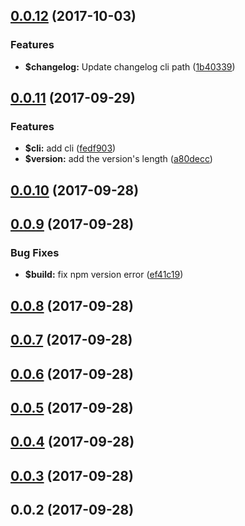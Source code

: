 <a name="0.0.12"></a>
## [0.0.12](https://github.com/ulivz/release-inquirer/compare/v0.0.11...v0.0.12) (2017-10-03)


### Features

* **$changelog:** Update changelog cli path ([1b40339](https://github.com/ulivz/release-inquirer/commit/1b40339))



<a name="0.0.11"></a>
## [0.0.11](https://github.com/ulivz/release-inquirer/compare/v0.0.10...v0.0.11) (2017-09-29)


### Features

* **$cli:** add cli ([fedf903](https://github.com/ulivz/release-inquirer/commit/fedf903))
* **$version:** add the version's length ([a80decc](https://github.com/ulivz/release-inquirer/commit/a80decc))



<a name="0.0.10"></a>
## [0.0.10](https://github.com/ulivz/release-inquirer/compare/v0.0.9...v0.0.10) (2017-09-28)



<a name="0.0.9"></a>
## [0.0.9](https://github.com/ulivz/release-inquirer/compare/v0.0.8...v0.0.9) (2017-09-28)


### Bug Fixes

* **$build:** fix npm version error ([ef41c19](https://github.com/ulivz/release-inquirer/commit/ef41c19))



<a name="0.0.8"></a>
## [0.0.8](https://github.com/ulivz/release-inquirer/compare/v0.0.7...v0.0.8) (2017-09-28)



<a name="0.0.7"></a>
## [0.0.7](https://github.com/ulivz/release-inquirer/compare/v0.0.6...v0.0.7) (2017-09-28)



<a name="0.0.6"></a>
## [0.0.6](https://github.com/ulivz/release-inquirer/compare/v0.0.5...v0.0.6) (2017-09-28)



<a name="0.0.5"></a>
## [0.0.5](https://github.com/ulivz/release-inquirer/compare/v0.0.4...v0.0.5) (2017-09-28)



<a name="0.0.4"></a>
## [0.0.4](https://github.com/ulivz/release-inquirer/compare/v0.0.3...v0.0.4) (2017-09-28)



<a name="0.0.3"></a>
## [0.0.3](https://github.com/ulivz/release-inquirer/compare/v0.0.2...v0.0.3) (2017-09-28)



<a name="0.0.2"></a>
## 0.0.2 (2017-09-28)




